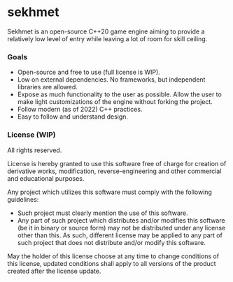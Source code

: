 # sekhmet
Sekhmet is an open-source C++20 game engine aiming to provide a relatively low level of entry while leaving a lot of room for skill ceiling.

### Goals

* Open-source and free to use (full license is WIP).
* Low on external dependencies. No frameworks, but independent libraries are allowed.
* Expose as much functionality to the user as possible. Allow the user to make light customizations of the engine without forking the project.
* Follow modern (as of 2022) C++ practices.
* Easy to follow and understand design.

### License (WIP)

All rights reserved.

License is hereby granted to use this software free of charge for creation of derivative works, modification, reverse-engineering and other
commercial and educational purposes.

Any project which utilizes this software must comply with the following guidelines:
* Such project must clearly mention the use of this software.
* Any part of such project which distributes and/or modifies this software (be it in binary or source form)
may not be distributed under any license other than this. As such, different license may be applied to any part of such project that does not
distribute and/or modify this software.

May the holder of this license choose at any time to change conditions of this license, updated conditions shall apply to all versions of
the product created after the license update.
